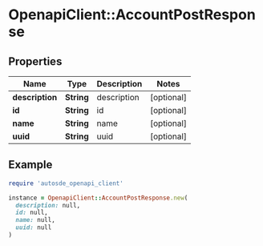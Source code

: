 # OpenapiClient::AccountPostResponse

## Properties

| Name | Type | Description | Notes |
| ---- | ---- | ----------- | ----- |
| **description** | **String** | description | [optional] |
| **id** | **String** | id | [optional] |
| **name** | **String** | name | [optional] |
| **uuid** | **String** | uuid | [optional] |

## Example

```ruby
require 'autosde_openapi_client'

instance = OpenapiClient::AccountPostResponse.new(
  description: null,
  id: null,
  name: null,
  uuid: null
)
```

